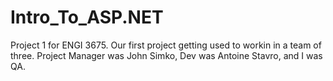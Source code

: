 # Intro_To_ASP.NET
Project 1 for ENGI 3675.  Our first project getting used to workin in a team of three.  Project Manager was John Simko, Dev was Antoine Stavro, and I was QA.
 
